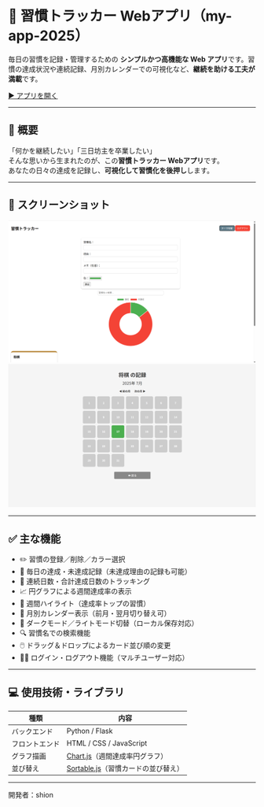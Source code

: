 # 🌱 習慣トラッカー Webアプリ（my-app-2025）

毎日の習慣を記録・管理するための **シンプルかつ高機能な Web アプリ**です。習慣の達成状況や連続記録、月別カレンダーでの可視化など、**継続を助ける工夫が満載**です。

[▶️ アプリを開く](https://habits-tracker-i5b3.onrender.com)

---

## 📝 概要

「何かを継続したい」「三日坊主を卒業したい」  
そんな思いから生まれたのが、この**習慣トラッカー Webアプリ**です。  
あなたの日々の達成を記録し、**可視化して習慣化を後押し**します。

---

## 📸 スクリーンショット

![トップページ（ライトモード）](screenshots/light_mode.png)
![月別カレンダー表示](screenshots/calendar_view.png)

---

## ✅ 主な機能

- ✏️ 習慣の登録／削除／カラー選択
- 📅 毎日の達成・未達成記録（未達成理由の記録も可能）
- 🔁 連続日数・合計達成日数のトラッキング
- 📈 円グラフによる週間達成率の表示
- 🏅 週間ハイライト（達成率トップの習慣）
- 📆 月別カレンダー表示（前月・翌月切り替え可）
- 🌙 ダークモード／ライトモード切替（ローカル保存対応）
- 🔍 習慣名での検索機能
- 🖱️ ドラッグ＆ドロップによるカード並び順の変更
- 🧑‍💻 ログイン・ログアウト機能（マルチユーザー対応）

---

## 💻 使用技術・ライブラリ

| 種類         | 内容 |
|--------------|------|
| バックエンド | Python / Flask |
| フロントエンド | HTML / CSS / JavaScript |
| グラフ描画    | [Chart.js](https://www.chartjs.org/)（週間達成率円グラフ） |
| 並び替え     | [Sortable.js](https://sortablejs.github.io/Sortable/)（習慣カードの並び替え） |

---



開発者：shion
